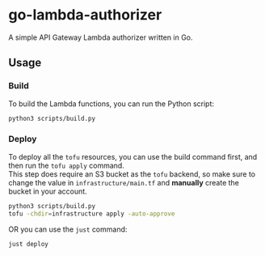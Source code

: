 # go-lambda-authorizer
A simple API Gateway Lambda authorizer written in Go.

## Usage

### Build
To build the Lambda functions, you can run the Python script:

```bash
python3 scripts/build.py
```

### Deploy
To deploy all the `tofu` resources, you can use the build command first, and then run the `tofu apply` command.  
This step does require an S3 bucket as the `tofu` backend, so make sure to change the value in `infrastructure/main.tf` and **manually** create the bucket in your account.
```bash
python3 scripts/build.py
tofu -chdir=infrastructure apply -auto-approve
```

OR you can use the `just` command:

```bash
just deploy
```
